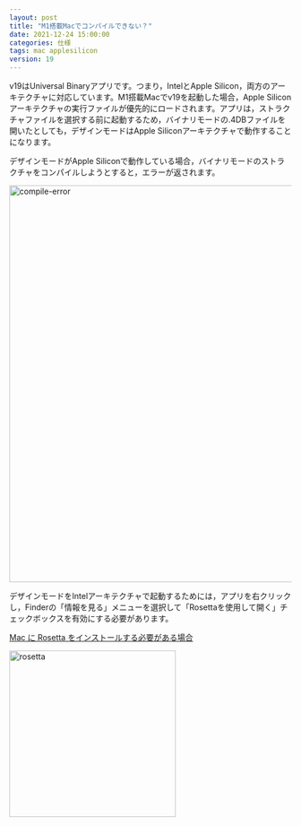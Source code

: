 ```yaml
---
layout: post
title: "M1搭載Macでコンパイルできない？"
date: 2021-12-24 15:00:00
categories: 仕様
tags: mac applesilicon
version: 19
---
```


v19はUniversal Binaryアプリです。つまり，IntelとApple Silicon，両方のアーキテクチャに対応しています。M1搭載Macでv19を起動した場合，Apple Siliconアーキテクチャの実行ファイルが優先的にロードされます。アプリは，ストラクチャファイルを選択する前に起動するため，バイナリモードの.4DBファイルを開いたとしても，デザインモードはApple Siliconアーキテクチャで動作することになります。

デザインモードがApple Siliconで動作している場合，バイナリモードのストラクチャをコンパイルしようとすると，エラーが返されます。

<img width="708" alt="compile-error" src="https://user-images.githubusercontent.com/10509075/147319815-4a2520e3-97c9-4eae-bb28-9146c926994d.png">

デザインモードをIntelアーキテクチャで起動するためには，アプリを右クリックし，Finderの「情報を見る」メニューを選択して「Rosettaを使用して開く」チェックボックスを有効にする必要があります。

<i class="fa fa-external-link" aria-hidden="true"></i> [Mac に Rosetta をインストールする必要がある場合](https://support.apple.com/ja-jp/HT211861)

<img width="297" alt="rosetta" src="https://user-images.githubusercontent.com/10509075/147320017-db84746e-a0e4-4127-8923-81f7757b45d0.png">
